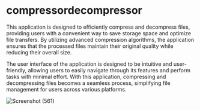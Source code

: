 # compressordecompressor

This application is designed to efficiently compress and decompress files, providing users with a convenient way to save storage space and optimize file transfers. By utilizing advanced compression algorithms, the application ensures that the processed files maintain their original quality while reducing their overall size.

The user interface of the application is designed to be intuitive and user-friendly, allowing users to easily navigate through its features and perform tasks with minimal effort. With this application, compressing and decompressing files becomes a seamless process, simplifying file management for users across various platforms.

![Screenshot (561)](https://user-images.githubusercontent.com/48843148/232391765-31869296-675d-4a77-8730-c0692db14171.png) 
